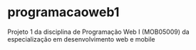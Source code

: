 # programacaoweb1
Projeto 1 da disciplina de Programação Web I (MOB05009) da especialização em desenvolvimento web e mobile
